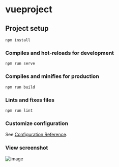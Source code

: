 # vueproject

## Project setup

```
npm install
``` 

### Compiles and hot-reloads for development

```
npm run serve
```

### Compiles and minifies for production

```
npm run build
```

### Lints and fixes files

```
npm run lint
```

### Customize configuration

See [Configuration Reference](https://cli.vuejs.org/config/).

### View screenshot

![image](https://user-images.githubusercontent.com/70850413/142751211-d065751b-b50a-4c0d-b727-f8971d252471.png)

